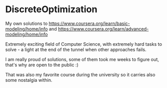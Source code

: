 # DiscreteOptimization
My own solutions to 
https://www.coursera.org/learn/basic-modeling/home/info
and
https://www.coursera.org/learn/advanced-modeling/home/info

Extremely exciting field of Computer Science, with extremely hard tasks to solve - a light at the end of the tunnel when other approaches fails. 

I am really proud of solutions, some of them took me weeks to figure out, that's why are open to the public :)

That was also my favorite course during the university so it carries also some nostalgia within.
